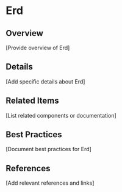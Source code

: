 # Erd

## Overview

[Provide overview of Erd]

## Details

[Add specific details about Erd]

## Related Items

[List related components or documentation]

## Best Practices

[Document best practices for Erd]

## References

[Add relevant references and links]
